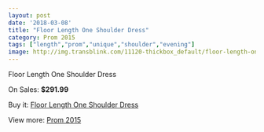 ```yaml
---
layout: post
date: '2018-03-08'
title: "Floor Length One Shoulder Dress"
category: Prom 2015
tags: ["length","prom","unique","shoulder","evening"]
image: http://img.transblink.com/11120-thickbox_default/floor-length-one-shoulder-dress.jpg
---
```

Floor Length One Shoulder Dress

On Sales: **$291.99**
<a href="https://www.transblink.com/en/prom-2015/3616-floor-length-one-shoulder-dress.html"><amp-img layout="responsive" width="600" height="600" src="//img.transblink.com/11120-thickbox_default/floor-length-one-shoulder-dress.jpg" alt="Floor Length One Shoulder Dress 0" /></a>
<a href="https://www.transblink.com/en/prom-2015/3616-floor-length-one-shoulder-dress.html"><amp-img layout="responsive" width="600" height="600" src="//img.transblink.com/11121-thickbox_default/floor-length-one-shoulder-dress.jpg" alt="Floor Length One Shoulder Dress 1" /></a>

Buy it: [Floor Length One Shoulder Dress](https://www.transblink.com/en/prom-2015/3616-floor-length-one-shoulder-dress.html "Floor Length One Shoulder Dress")

View more: [Prom 2015](https://www.transblink.com/en/10-prom-2015 "Prom 2015")